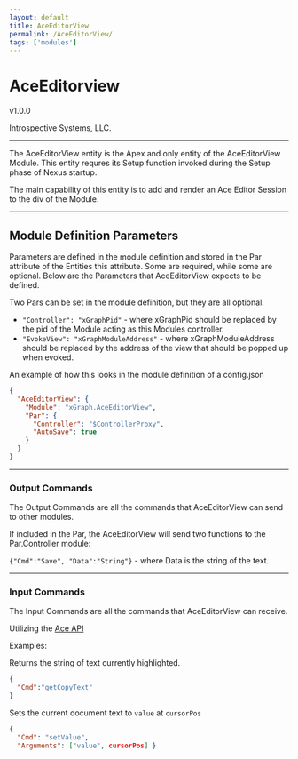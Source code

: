 ```yaml
---
layout: default
title: AceEditorView
permalink: /AceEditorView/
tags: ['modules']
---
```


# AceEditorview

v1.0.0

Introspective Systems, LLC.


---


The AceEditorView entity is the Apex and only entity of the AceEditorView Module. This entity requres its 
Setup function invoked during the Setup phase of Nexus startup.

The main capability of this entity is to add and render an Ace Editor Session to the div of the Module.

---

## Module Definition Parameters

Parameters are defined in the module definition and stored in the Par attribute
of the Entities this attribute.
Some are required, while some are optional. Below are the Parameters
that AceEditorView expects to be defined.

Two Pars can be set in the module definition, but they are all optional.

- `"Controller": "xGraphPid"`  - where xGraphPid should be replaced by the pid of the Module acting as this 
                                    Modules controller.
- `"EvokeView": "xGraphModuleAddress"`  - where xGraphModuleAddress should be replaced by the address of the 
                                            view that should be popped up when evoked.

An example of how this looks in the module definition of a config.json
``` json
{
  "AceEditorView": {
    "Module": "xGraph.AceEditorView",
    "Par": {
      "Controller": "$ControllerProxy",
      "AutoSave": true
    }
  }
}
```

---

### Output Commands

The Output Commands are all the commands that AceEditorView can send to other modules.

If included in the Par, the AceEditorView will send two functions to the Par.Controller module:

`{"Cmd":"Save", "Data":"String"}` - where Data is the string of the text.

---

### Input Commands
The Input Commands are all the commands that AceEditorView can receive.

Utilizing the [Ace API](https://ace.c9.io/#about=&nav=api)

Examples:

Returns the string of text currently highlighted.
```json
{
  "Cmd":"getCopyText"
}
```

Sets the current document text to `value` at `cursorPos`
```json
{
  "Cmd": "setValue",
  "Arguments": ["value", cursorPos] }
```
